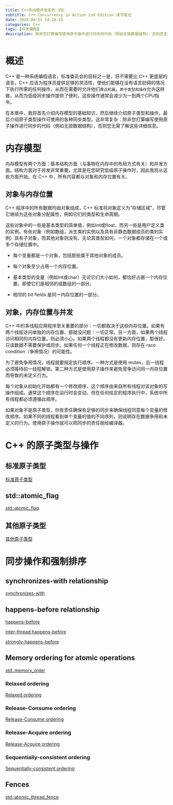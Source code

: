 ```yaml
---
title: C++多线程并发系列（四）
subtitle: C++ Concurrency in Action 2nd Edition 读书笔记
date: 2020-04-21 14:18:15
categories: C++
tags: [并发编程]
description: 除非您打算编写使用原子操作进行同步的代码（例如无锁数据结构），否则您无需了解这些详细信息。C++ 的原子类型与操作; 同步操作和强制排序。
---
```


# 概述

C++ 是一种系统编程语言，标准委员会的目标之一是，将不需要比 C++ 更底层的语言。C++ 应该为程序员提供足够的灵活性，使他们能够在没有语言妨碍的情况下执行所需的任何操作，从而在需要时允许他们`靠近机器`。`原子类型和操作`允许这样做，从而为低级同步操作提供了便利，这些操作通常会减少为一到两个CPU指令。

在本章中，我将首先介绍内存模型的基础知识，然后继续介绍原子类型和操作，最后介绍原子类型操作可使用的各种同步类型。这非常复杂：除非您打算编写使用原子操作进行同步的代码（例如无锁数据结构），否则您无需了解这些详细信息。

# 内存模型

内存模型有两个方面：基本结构方面（与事物在内存中的布局方式有关）和并发方面。结构方面对于并发非常重要，尤其是在您研究低级原子操作时，因此我将从这些方面开始。在 C++ 中，所有内容都与对象和内存位置有关。

## 对象与内存位置

C++ 程序中的所有数据均由对象组成，C++ 标准将对象定义为“存储区域”，尽管它继续为这些对象分配属性，例如它们的类型和生命周期。

这些对象中的一些是基本类型的简单值，例如int或float，而另一些是用户定义类的实例。有些对象（例如数组，派生类的实例以及具有非静态数据成员的类的实例）具有子对象，而其他对象则没有。无论其类型如何，一个对象都存储在一个或多个存储位置中。

* 每个变量都是一个对象，包括那些属于其他对象的成员。

* 每个对象至少占用一个内存位置。

* 基本类型的变量（例如int或char）无论它们大小如何，都恰好占据一个内存位置，即使它们是相邻的或数组的一部分。

* 相邻的 bit fields 是同一内存位置的一部分。

## 对象，内存位置与并发

C++ 中的多线程应用程序至关重要的部分：一切都取决于这些内存位置。如果有两个线程访问单独的内存位置，那就没问题：一切正常。另一方面，如果两个线程访问相同的内存位置，则必须小心。如果两个线程都没有更新内存位置，那很好。只读数据不需要保护或同步。如果任何一个线程正在修改数据，则存在 race condition（争用情况）的可能性。

为了避免争用情况，线程就要规定执行顺序。一种方式是使用 mutex，后一线程必须等待前一线程解锁。第二种方式是使用原子操作来避免竞争访问同一内存位置而导致的未定义行为。

每个对象从初始化开始都有一个修改顺序，这个顺序由来自所有线程对该对象的写操作组成。通常这个顺序在运行时会变动，但在任何给定的程序执行中，系统中所有线程都必须遵循此顺序。

如果对象不是原子类型，你有责任确保有足够的同步来确保线程同意每个变量的修改顺序。如果不同的线程看到单个变量的值的不同序列，则说明存在数据争用和未定义的行为。使用原子操作就可以把同步的责任抛给编译器。

# C++ 的原子类型与操作

## 标准原子类型

[标准原子类型](https://downdemo.gitbook.io/cpp-concurrency-in-action-2ed/4.-c++-nei-cun-mo-xing-he-ji-yu-yuan-zi-lei-xing-de-cao-zuo-the-c++-memory-model-and-operations-on-a/yuan-zi-cao-zuo-he-yuan-zi-lei-xing/biao-zhun-yuan-zi-lei-xing)

## std::atomic_flag

[std::atomic_flag](https://downdemo.gitbook.io/cpp-concurrency-in-action-2ed/4.-c++-nei-cun-mo-xing-he-ji-yu-yuan-zi-lei-xing-de-cao-zuo-the-c++-memory-model-and-operations-on-a/yuan-zi-cao-zuo-he-yuan-zi-lei-xing/std-atomic_flag)

## 其他原子类型

[其他原子类型](https://downdemo.gitbook.io/cpp-concurrency-in-action-2ed/4.-c++-nei-cun-mo-xing-he-ji-yu-yuan-zi-lei-xing-de-cao-zuo-the-c++-memory-model-and-operations-on-a/yuan-zi-cao-zuo-he-yuan-zi-lei-xing/qi-ta-yuan-zi-lei-xing)

# 同步操作和强制排序

## synchronizes-with relationship

[synchronizes-with](https://downdemo.gitbook.io/cpp-concurrency-in-action-2ed/4.-c++-nei-cun-mo-xing-he-ji-yu-yuan-zi-lei-xing-de-cao-zuo-the-c++-memory-model-and-operations-on-a/tong-bu-cao-zuo-he-qiang-zhi-pai-xu-enforced-ordering/synchronizes-with)

## happens-before relationship

[happens-before](https://downdemo.gitbook.io/cpp-concurrency-in-action-2ed/4.-c++-nei-cun-mo-xing-he-ji-yu-yuan-zi-lei-xing-de-cao-zuo-the-c++-memory-model-and-operations-on-a/tong-bu-cao-zuo-he-qiang-zhi-pai-xu-enforced-ordering/happens-before)

[inter-thread happens-before](https://downdemo.gitbook.io/cpp-concurrency-in-action-2ed/4.-c++-nei-cun-mo-xing-he-ji-yu-yuan-zi-lei-xing-de-cao-zuo-the-c++-memory-model-and-operations-on-a/tong-bu-cao-zuo-he-qiang-zhi-pai-xu-enforced-ordering/inter-thread-happens-before)

[strongly-happens-before](https://downdemo.gitbook.io/cpp-concurrency-in-action-2ed/4.-c++-nei-cun-mo-xing-he-ji-yu-yuan-zi-lei-xing-de-cao-zuo-the-c++-memory-model-and-operations-on-a/tong-bu-cao-zuo-he-qiang-zhi-pai-xu-enforced-ordering/strongly-happens-before)

## Memory ordering for atomic operations

[std::memory_order](https://downdemo.gitbook.io/cpp-concurrency-in-action-2ed/4.-c++-nei-cun-mo-xing-he-ji-yu-yuan-zi-lei-xing-de-cao-zuo-the-c++-memory-model-and-operations-on-a/tong-bu-cao-zuo-he-qiang-zhi-pai-xu-enforced-ordering/std-memory_order)

### Relaxed ordering

[Relaxed ordering](https://downdemo.gitbook.io/cpp-concurrency-in-action-2ed/4.-c++-nei-cun-mo-xing-he-ji-yu-yuan-zi-lei-xing-de-cao-zuo-the-c++-memory-model-and-operations-on-a/tong-bu-cao-zuo-he-qiang-zhi-pai-xu-enforced-ordering/std-memory_order/relaxed-ordering)

### Release-Consume ordering

[Release-Consume ordering](https://downdemo.gitbook.io/cpp-concurrency-in-action-2ed/4.-c++-nei-cun-mo-xing-he-ji-yu-yuan-zi-lei-xing-de-cao-zuo-the-c++-memory-model-and-operations-on-a/tong-bu-cao-zuo-he-qiang-zhi-pai-xu-enforced-ordering/std-memory_order/release-consume-ordering)

### Release-Acquire ordering

[Release-Acquire ordering](https://downdemo.gitbook.io/cpp-concurrency-in-action-2ed/4.-c++-nei-cun-mo-xing-he-ji-yu-yuan-zi-lei-xing-de-cao-zuo-the-c++-memory-model-and-operations-on-a/tong-bu-cao-zuo-he-qiang-zhi-pai-xu-enforced-ordering/std-memory_order/release-acquire-ordering)

### Sequentially-consistent ordering

[Sequentially-consistent ordering](https://downdemo.gitbook.io/cpp-concurrency-in-action-2ed/4.-c++-nei-cun-mo-xing-he-ji-yu-yuan-zi-lei-xing-de-cao-zuo-the-c++-memory-model-and-operations-on-a/tong-bu-cao-zuo-he-qiang-zhi-pai-xu-enforced-ordering/std-memory_order/sequentially-consistent-ordering)

## Fences

[std::atomic_thread_fence](https://downdemo.gitbook.io/cpp-concurrency-in-action-2ed/4.-c++-nei-cun-mo-xing-he-ji-yu-yuan-zi-lei-xing-de-cao-zuo-the-c++-memory-model-and-operations-on-a/tong-bu-cao-zuo-he-qiang-zhi-pai-xu-enforced-ordering/std-atomic_thread_fence)
